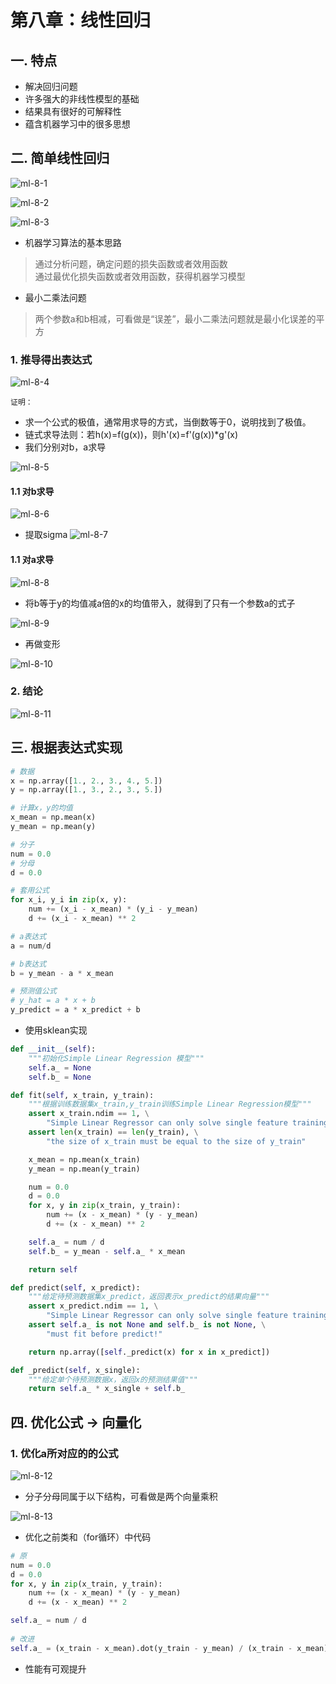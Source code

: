 # 第八章：线性回归

## 一. 特点
* 解决回归问题
* 许多强大的非线性模型的基础
* 结果具有很好的可解释性
* 蕴含机器学习中的很多思想

## 二. 简单线性回归
![ml-8-1](https://s2.ax1x.com/2020/01/08/lgoycD.png)

![ml-8-2](https://s2.ax1x.com/2020/01/08/lgo7jg.md.png)

![ml-8-3](https://s2.ax1x.com/2020/01/08/lgoqBj.md.png)

* 机器学习算法的基本思路
> 通过分析问题，确定问题的损失函数或者效用函数<br>
> 通过最优化损失函数或者效用函数，获得机器学习模型

* 最小二乘法问题
> 两个参数a和b相减，可看做是“误差”，最小二乘法问题就是最小化误差的平方

### 1. 推导得出表达式

![ml-8-4](https://s2.ax1x.com/2020/01/08/lgov40.md.png)

`证明：`

* 求一个公式的极值，通常用求导的方式，当倒数等于0，说明找到了极值。
* 链式求导法则：若h(x)=f(g(x))，则h'(x)=f'(g(x))*g'(x)
* 我们分别对b，a求导

![ml-8-5](https://s2.ax1x.com/2020/01/08/lgTPu4.md.png)

#### 1.1 对b求导
![ml-8-6](https://s2.ax1x.com/2020/01/08/lgTlbd.md.png)
* 提取sigma
![ml-8-7](https://s2.ax1x.com/2020/01/08/lgTt8f.md.png)

#### 1.1 对a求导

![ml-8-8](https://s2.ax1x.com/2020/01/08/lgT0bj.md.png)

* 将b等于y的均值减a倍的x的均值带入，就得到了只有一个参数a的式子

![ml-8-9](https://s2.ax1x.com/2020/01/08/lgTzdA.md.png)

* 再做变形

![ml-8-10](https://s2.ax1x.com/2020/01/08/lg76wd.md.png)

### 2. 结论
![ml-8-11](https://s2.ax1x.com/2020/01/08/lg7HTs.md.png)

## 三. 根据表达式实现
```python
# 数据
x = np.array([1., 2., 3., 4., 5.])
y = np.array([1., 3., 2., 3., 5.])

# 计算x，y的均值
x_mean = np.mean(x)
y_mean = np.mean(y)

# 分子
num = 0.0
# 分母
d = 0.0

# 套用公式
for x_i, y_i in zip(x, y):
    num += (x_i - x_mean) * (y_i - y_mean)
    d += (x_i - x_mean) ** 2

# a表达式    
a = num/d

# b表达式
b = y_mean - a * x_mean

# 预测值公式
# y_hat = a * x + b
y_predict = a * x_predict + b
```
* 使用sklean实现

```python
def __init__(self):
    """初始化Simple Linear Regression 模型"""
    self.a_ = None
    self.b_ = None

def fit(self, x_train, y_train):
    """根据训练数据集x_train,y_train训练Simple Linear Regression模型"""
    assert x_train.ndim == 1, \
        "Simple Linear Regressor can only solve single feature training data."
    assert len(x_train) == len(y_train), \
        "the size of x_train must be equal to the size of y_train"

    x_mean = np.mean(x_train)
    y_mean = np.mean(y_train)

    num = 0.0
    d = 0.0
    for x, y in zip(x_train, y_train):
        num += (x - x_mean) * (y - y_mean)
        d += (x - x_mean) ** 2

    self.a_ = num / d
    self.b_ = y_mean - self.a_ * x_mean

    return self

def predict(self, x_predict):
    """给定待预测数据集x_predict，返回表示x_predict的结果向量"""
    assert x_predict.ndim == 1, \
        "Simple Linear Regressor can only solve single feature training data."
    assert self.a_ is not None and self.b_ is not None, \
        "must fit before predict!"

    return np.array([self._predict(x) for x in x_predict])

def _predict(self, x_single):
    """给定单个待预测数据x，返回x的预测结果值"""
    return self.a_ * x_single + self.b_
```
## 四. 优化公式 -> 向量化
### 1. 优化a所对应的的公式

![ml-8-12](https://s2.ax1x.com/2020/01/08/lgHEp6.png)

* 分子分母同属于以下结构，可看做是两个向量乘积

![ml-8-13](https://s2.ax1x.com/2020/01/08/lgH1ht.md.png)

* 优化之前类和（for循环）中代码

```python
# 原
num = 0.0
d = 0.0
for x, y in zip(x_train, y_train):
    num += (x - x_mean) * (y - y_mean)
    d += (x - x_mean) ** 2

self.a_ = num / d
    
# 改进
self.a_ = (x_train - x_mean).dot(y_train - y_mean) / (x_train - x_mean).dot(x_train - x_mean)
```
* 性能有可观提升



<comment/>